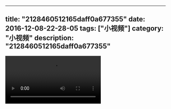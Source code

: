 
---
title: "2128460512165daff0a677355"
date: 2016-12-08-22-28-05
tags: ["小视频"]
category: "小视频"
description: "2128460512165daff0a677355"
---
<video src="http://ohtsqip0g.bkt.clouddn.com/2128460512165daff0a677355.mp4" controls="controls"></video>
